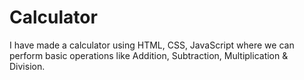 # Calculator
I have made a calculator using HTML, CSS, JavaScript where we can perform basic operations like Addition, Subtraction, Multiplication &amp; Division.
